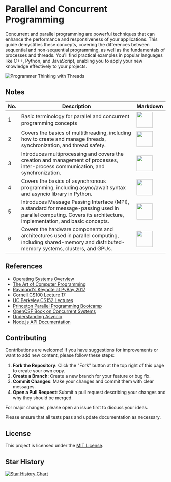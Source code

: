 # Parallel and Concurrent Programming

Concurrent and parallel programming are powerful techniques that can enhance the performance and responsiveness of your applications. This guide demystifies these concepts, covering the differences between sequential and non-sequential programming, as well as the fundamentals of processes and threads. You'll find practical examples in popular languages like C++, Python, and JavaScript, enabling you to apply your new knowledge effectively to your projects.

![Programmer Thinking with Threads](https://user-images.githubusercontent.com/37275728/220352641-fb9487f6-e2a6-4433-943d-fffef4141c02.jpeg)

## Notes

| No. | Description                                                         | Markdown                                                            |
| --- | ------------------------------------------------------------------- | ------------------------------------------------------------------- |
| 1   | Basic terminology for parallel and concurrent programming concepts | <a href="https://github.com/djeada/Parallel-And-Concurrent-Programming/blob/master/notes/01_basic_terminology.md"><img src="https://img.icons8.com/color/344/markdown.png" height="50" /> </a> |
| 2   | Covers the basics of multithreading, including how to create and manage threads, synchronization, and thread safety. | <a href="https://github.com/djeada/Parallel-And-Concurrent-Programming/blob/master/notes/02_multithreading.md"><img src="https://img.icons8.com/color/344/markdown.png" height="50" /> </a> |
| 3   | Introduces multiprocessing and covers the creation and management of processes, inter-process communication, and synchronization. | <a href="https://github.com/djeada/Parallel-And-Concurrent-Programming/blob/master/notes/03_multiprocessing.md"><img src="https://img.icons8.com/color/344/markdown.png" height="50" /> </a> |
| 4   | Covers the basics of asynchronous programming, including async/await syntax and asyncio library in Python. | <a href="https://github.com/djeada/Parallel-And-Concurrent-Programming/blob/master/notes/04_asynchronous_programming.md"><img src="https://img.icons8.com/color/344/markdown.png" height="50" /> </a> |
| 5   | Introduces Message Passing Interface (MPI), a standard for message-passing used in parallel computing. Covers its architecture, implementation, and basic concepts. | <a href="https://github.com/djeada/Parallel-And-Concurrent-Programming/blob/master/notes/05_mpi.md"><img src="https://img.icons8.com/color/344/markdown.png" height="50" /> </a> |
| 6   | Covers the hardware components and architectures used in parallel computing, including shared-memory and distributed-memory systems, clusters, and GPUs. | <a href="https://github.com/djeada/Parallel-And-Concurrent-Programming/blob/master/notes/06_hardware.md"><img src="https://img.icons8.com/color/344/markdown.png" height="50" /> </a> |

## References

- [Operating Systems Overview](https://www.personal.kent.edu/~rmuhamma/OpSystems/os.html)
- [The Art of Computer Programming](https://www.oreilly.com/library/view/the-art-of/9780596802424/)
- [Raymond's Keynote at PyBay 2017](https://pybay.com/site_media/slides/raymond2017-keynote/index.html)
- [Cornell CS100 Lecture 17](https://courses.cs.cornell.edu/cs100/1999su/lectures/lecture17/sld003.htm)
- [UC Berkeley CS152 Lectures](https://inst.eecs.berkeley.edu/~cs152/fa16/lectures/)
- [Princeton Parallel Programming Bootcamp](https://princetonuniversity.github.io/PUbootcamp/sessions/parallel-programming/)
- [OpenCSF Book on Concurrent Systems](https://w3.cs.jmu.edu/kirkpams/OpenCSF/Books/csf/html/)
- [Understanding Asyncio](https://lucumr.pocoo.org/2016/10/30/i-dont-understand-asyncio/)
- [Node.js API Documentation](https://www.cs.unb.ca/~bremner/teaching/cs2613/books/nodejs-api/)

## Contributing

Contributions are welcome! If you have suggestions for improvements or want to add new content, please follow these steps:

1. **Fork the Repository**: Click the "Fork" button at the top right of this page to create your own copy.
2. **Create a Branch**: Create a new branch for your feature or bug fix.
3. **Commit Changes**: Make your changes and commit them with clear messages.
4. **Open a Pull Request**: Submit a pull request describing your changes and why they should be merged.

For major changes, please open an issue first to discuss your ideas.

Please ensure that all tests pass and update documentation as necessary.

## License

This project is licensed under the [MIT License](https://choosealicense.com/licenses/mit/).

## Star History

[![Star History Chart](https://api.star-history.com/svg?repos=djeada/Bash-Scripts,Parallel-And-Concurrent-Programming/Parallel-And-Concurrent-Programming&type=Date)](https://star-history.com/#djeada/Bash-Scripts&Parallel-And-Concurrent-Programming/Parallel-And-Concurrent-Programming&Date)
